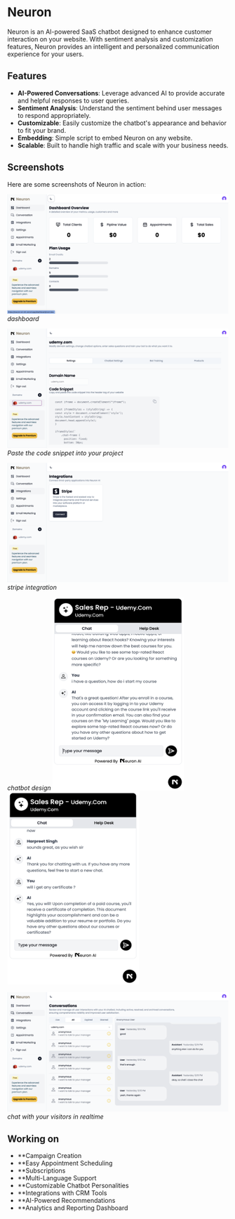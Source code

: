 # Neuron

Neuron is an AI-powered SaaS chatbot designed to enhance customer interaction on your website. With sentiment analysis and customization features, Neuron provides an intelligent and personalized communication experience for your users.

## Features

- **AI-Powered Conversations**: Leverage advanced AI to provide accurate and helpful responses to user queries.
- **Sentiment Analysis**: Understand the sentiment behind user messages to respond appropriately.
- **Customizable**: Easily customize the chatbot's appearance and behavior to fit your brand.
- **Embedding**: Simple script to embed Neuron on any website.
- **Scalable**: Built to handle high traffic and scale with your business needs.

## Screenshots

Here are some screenshots of Neuron in action:

![Screenshot 1](./apps/neuron-ai/public/screenshots/s1.png)
_dashboard_

![Screenshot 2](./apps/neuron-ai/public/screenshots/s2.png)
_Paste the code snippet into your project_

![Screenshot 3](./apps/neuron-ai/public/screenshots/s3.png)
_stripe integration_

_chatbot design_
<img src="./apps/neuron-ai/public/screenshots/s7.png" width="300" height="440">
<img src="./apps/neuron-ai/public/screenshots/s8.png" width="300" height="440">


![Screenshot 5](./apps/neuron-ai/public/screenshots/s6.png)
_chat with your visitors in realtime_

## Working on

- \*\*Campaign Creation
- \*\*Easy Appointment Scheduling
- \*\*Subscriptions
- \*\*Multi-Language Support
- \*\*Customizable Chatbot Personalities
- \*\*Integrations with CRM Tools
- \*\*AI-Powered Recommendations
- \*\*Analytics and Reporting Dashboard
